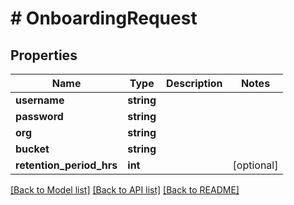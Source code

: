 # # OnboardingRequest

## Properties

Name | Type | Description | Notes
------------ | ------------- | ------------- | -------------
**username** | **string** |  | 
**password** | **string** |  | 
**org** | **string** |  | 
**bucket** | **string** |  | 
**retention_period_hrs** | **int** |  | [optional] 

[[Back to Model list]](../../README.md#documentation-for-models) [[Back to API list]](../../README.md#documentation-for-api-endpoints) [[Back to README]](../../README.md)


